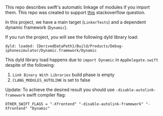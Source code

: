 This repo describes swift's automatic linkage of modules if you import them.
This repo was created to support [this](https://stackoverflow.com/q/54153785/2982854) stackoverflow question.

In this project, we have a main target (`LinkerTests`) and a dependent dynamic framework (`Dynamic`).

If you run the project, you will see the following dyld library load:

```
dyld: loaded: {DerivedDataPath}/Build/Products/Debug-iphonesimulator/Dynamic.framework/Dynamic
```

This dyld library load happens due to `import Dynamic` in `AppDelegate.swift` despite of the following:
1. `Link Binary With Libraries` build phase is empty
2. `CLANG_MODULES_AUTOLINK` is set to false

Update:
To achieve the desired result you should use `-disable-autolink-framework` swift compiler flag:
```
OTHER_SWIFT_FLAGS = "-Xfrontend" "-disable-autolink-framework" "-Xfrontend" "Dynamic"
```
